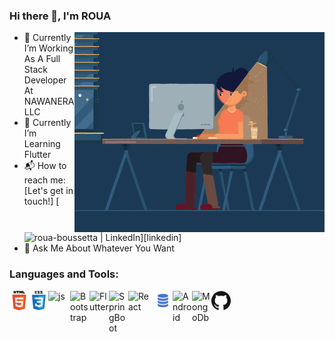 ### Hi there 👋, I'm ROUA


 <img align="right" alt="GIF" src="https://github.com/RouaBoussetta/RouaBoussetta/blob/main/computer.gif" width="400" height="320" />
 

- 🔭 Currently I’m Working As A Full Stack Developer At NAWANERA LLC
- 🌱 Currently I’m Learning Flutter
- 📬 How to reach me: [Let's get in touch!] [<img  alt="roua-boussetta | LinkedIn" width="22px" src="https://cdn.jsdelivr.net/npm/simple-icons@v3/icons/linkedin.svg" />][linkedin]
- 💬 Ask Me About Whatever You Want

### Languages and Tools:


<img align="left" alt="HTML5" width="31px" src="https://raw.githubusercontent.com/github/explore/80688e429a7d4ef2fca1e82350fe8e3517d3494d/topics/html/html.png" />
<img align="left" alt="CSS3" width="31px" src="https://raw.githubusercontent.com/github/explore/80688e429a7d4ef2fca1e82350fe8e3517d3494d/topics/css/css.png" />
<img align="left" alt="js" width="35px" src="https://clement-nahmens.students-laplateforme.io/images/logo/Javascript.png" />
<img align="left" alt="Bootstrap" width="31px" src="https://www.easy-micro.org/images/logiciels/web-frameworks/bootstrap-stack.png" />
<img align="left" alt="Flutter" width="31px" src="https://www.ideematic.com/wp-content/uploads/2020/07/flutter_logo.png" />

<img align="left" alt="SpringBoot" width="31px" src="https://blog.talanlabs.com/microservices-partie-4-spring-boot/cover.png" />
<img align="left" alt="React" width="40px" src="https://www.ubidreams.fr/wp-content/uploads/2020/06/logo-react-js.png" />
<img align="left" alt="SQL" width="31px" src="https://raw.githubusercontent.com/github/explore/80688e429a7d4ef2fca1e82350fe8e3517d3494d/topics/sql/sql.png" />
<img align="left" alt="Android" width="31px" src="https://upload.wikimedia.org/wikipedia/commons/thumb/d/d7/Android_robot.svg/1200px-Android_robot.svg.png" />
<img align="left" alt="MongoDb" width="31px" src="https://www.pxpng.com/public/uploads/small/116089896921stskszgltblypypsqtf2tceem6ndptuimj1a8lgmst7met3bp8sxtp79jy27qyeaoratttbfc7zfmvpa7m2tmrej2oifkfl5apn.png" />
<img align="left" alt="GitHub" width="31px" src="https://raw.githubusercontent.com/github/explore/78df643247d429f6cc873026c0622819ad797942/topics/github/github.png" />




